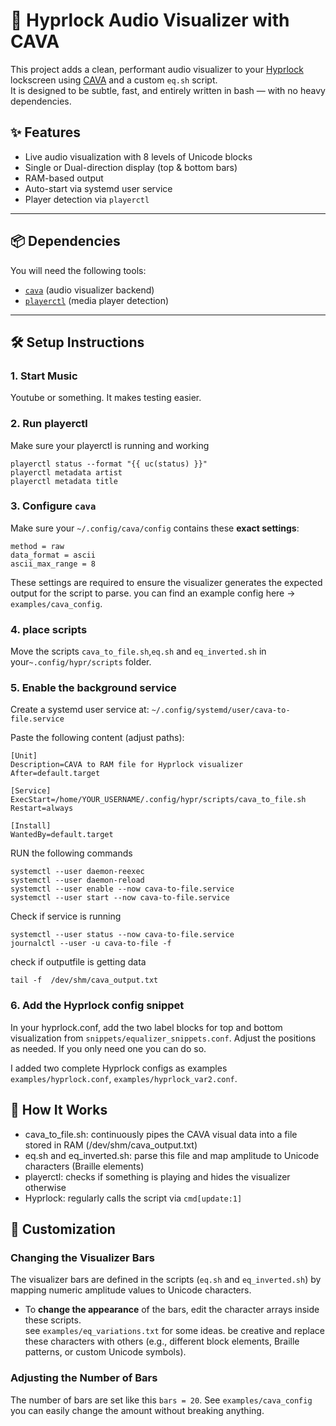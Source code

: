 # 🎵 Hyprlock Audio Visualizer with CAVA

This project adds a clean, performant audio visualizer to your [Hyprlock](https://github.com/hyprwm/hyprlock) lockscreen using [CAVA](https://github.com/karlstav/cava) and a custom `eq.sh` script.  
It is designed to be subtle, fast, and entirely written in bash — with no heavy dependencies.

## ✨ Features

- Live audio visualization with 8 levels of Unicode blocks
- Single or Dual-direction display (top & bottom bars)
- RAM-based output
- Auto-start via systemd user service
- Player detection via `playerctl`

---

## 📦 Dependencies

You will need the following tools:

- [`cava`](https://github.com/karlstav/cava) (audio visualizer backend)
- [`playerctl`](https://github.com/altdesktop/playerctl) (media player detection)

---

## 🛠️ Setup Instructions

### 1. Start Music
Youtube or something. It makes testing easier.

### 2. Run playerctl
Make sure your playerctl is running and working
```
playerctl status --format "{{ uc(status) }}"
playerctl metadata artist
playerctl metadata title
```

### 3. Configure `cava`

Make sure your `~/.config/cava/config` contains these **exact settings**:
```
method = raw
data_format = ascii
ascii_max_range = 8
```
These settings are required to ensure the visualizer generates the expected output for the script to parse.
you can find an example config here -> `examples/cava_config`.

### 4. place scripts
Move the scripts `cava_to_file.sh`,`eq.sh` and `eq_inverted.sh` in your`~.config/hypr/scripts` folder.

### 5. Enable the background service
Create a systemd user service at:
```~/.config/systemd/user/cava-to-file.service```

Paste the following content (adjust paths):
```
[Unit]
Description=CAVA to RAM file for Hyprlock visualizer
After=default.target

[Service]
ExecStart=/home/YOUR_USERNAME/.config/hypr/scripts/cava_to_file.sh
Restart=always

[Install]
WantedBy=default.target
```

RUN the following commands
```
systemctl --user daemon-reexec
systemctl --user daemon-reload
systemctl --user enable --now cava-to-file.service
systemctl --user start --now cava-to-file.service
```
Check if service is running
```
systemctl --user status --now cava-to-file.service
journalctl --user -u cava-to-file -f
```
check if outputfile is getting data
```
tail -f  /dev/shm/cava_output.txt
```

### 6. Add the Hyprlock config snippet
In your hyprlock.conf, add the two label blocks for top and bottom visualization from `snippets/equalizer_snippets.conf`. Adjust the positions as needed.
If you only need one you can do so.

I added two complete Hyprlock configs as examples `examples/hyprlock.conf`, `examples/hyprlock_var2.conf`.

## 🧠 How It Works
- cava_to_file.sh: continuously pipes the CAVA visual data into a file stored in RAM (/dev/shm/cava_output.txt)
- eq.sh and eq_inverted.sh: parse this file and map amplitude to Unicode characters (Braille elements)
- playerctl: checks if something is playing and hides the visualizer otherwise
- Hyprlock: regularly calls the script via `cmd[update:1]`

## 🎨 Customization
### Changing the Visualizer Bars

The visualizer bars are defined in the scripts (`eq.sh` and `eq_inverted.sh`) by mapping numeric amplitude values to Unicode characters.

- To **change the appearance** of the bars, edit the character arrays inside these scripts.  
  see `examples/eq_variations.txt` for some ideas. be creative and replace these characters with others (e.g., different block elements, Braille patterns, or custom Unicode symbols).

### Adjusting the Number of Bars
The number of bars are set like this `bars = 20`. See `examples/cava_config`
you can easily change the amount without breaking anything.
